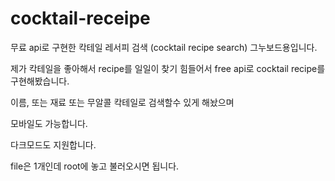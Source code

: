 # cocktail-receipe
무료 api로 구현한 칵테일 레서피 검색 (cocktail recipe search)
그누보드용입니다.

제가 칵테일을 좋아해서 recipe를 일일이 찾기 힘들어서 free api로 cocktail recipe를 구현해봤습니다.

이름, 또는 재료 또는 무알콜 칵테일로 검색할수 있게 해놨으며

모바일도 가능합니다.

다크모드도 지원합니다.

file은 1개인데 root에 놓고 불러오시면 됩니다.
